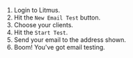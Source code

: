 <ol><li>Login to Litmus.</li>
<li>Hit the <code>New Email Test</code> button.</li>
<li>Choose your clients.</li>
<li>Hit the <code>Start Test</code>.</li>
<li>Send your email to the address shown.</li>
<li>Boom! You've got email testing.</li>
</ol>
